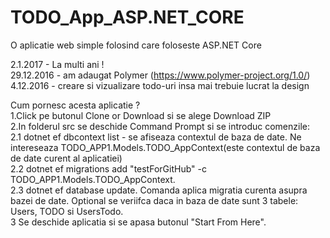 # TODO_App_ASP.NET_CORE
O aplicatie web simple folosind care foloseste ASP.NET Core

2.1.2017 - La multi ani ! <br>
29.12.2016 - am adaugat Polymer (https://www.polymer-project.org/1.0/) <br>
4.12.2016 - creare si vizualizare todo-uri insa mai trebuie lucrat la design


Cum pornesc acesta aplicatie ?<br>
 1.Click pe butonul Clone or Download si se alege Download ZIP<br>
 2.In folderul src se deschide Command Prompt si se introduc comenzile:<br>
    2.1 dotnet ef dbcontext list - se afiseaza contextul de baza de date. Ne intereseaza TODO_APP1.Models.TODO_AppContext(este contextul            de baza de date curent al aplicatiei)<br>
    2.2 dotnet ef migrations add "testForGitHub" -c TODO_APP1.Models.TODO_AppContext.<br>
    2.3 dotnet ef database update. Comanda aplica migratia curenta asupra bazei de date. Optional se veriifca daca in baza de date sunt 3         tabele:<br> Users, TODO si UsersTodo.<br>
 3 Se deschide aplicatia si se apasa butonul "Start From Here". <br>
  
